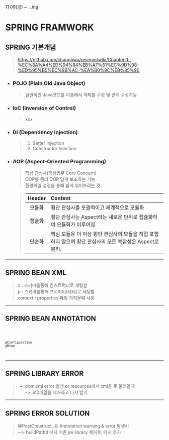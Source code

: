 11.09(금) ~ ...ing


SPRING FRAMWORK
=======

## **SPRING 기본개념**
>https://github.com/changhwa/reserve/wiki/Chapter-1.-%EC%8A%A4%ED%94%84%EB%A7%81%EC%9D%98-%ED%95%B5%EC%8B%AC-%EA%B0%9C%EB%85%90

- ### **POJO** (Plain Old Java Object)
    > 일반적인 Java코드를 이용해서 객체를 구성 및 관계 구성가능
- ### **IoC** (Inversion of Control)
    > xxx

- ### **DI** (Dependency Injection)
    >1. Setter Injection
    >2. Constructor Injection

- ### **AOP** (Aspect-Oriented Programming)
    > 핵심 관심사(핵심업무 Core Concern)<br>
    > OOP를 좀더 OOP 답게 보조하는 기능<br>
    > 환경파일 설정을 통해 쉽게 엮어보려는 것<p>
    
    >Header | Content
    >|:--------:|:--------|
   > 모듈화 | 횡단 관심사를 포괄적이고 체계적으로 모듈화
    >캡슐화 | 횡단 관심사는 Aspect라는 새로운 단위로 캡슐화하여 모듈화가 이루어짐
    >단순화 | 핵심 모듈은 더 이상 횡단 관심사의 모듈을 직접 포함하지 않으며 횡단 관심사의 모든 복잡성은 Aspect로 분리.

-----
## **SPRING BEAN XML**
>c : 스키마를통해 컨스트럭터로 세팅함<br> 
>p : 스키마를통해 프로퍼티(세터)로 세팅함<br>
>context : properties 파일 가져올때 사용

-----
## **SPRING BEAN ANNOTATION**
<code>
    
    @Configuration
    @Bean

</code>

-----
## **SPRING LIBRARY ERROR**
>- pom.xml error 발생 or resources에서 xml을 못 불러올때
<br> -> .m2파일을 제거하고 다시 받기

-----
## **SPRING ERROR SOLUTION**
>@PostConstruct..등 Annotation warning & error 발생시<br>
> --> buildPathd 에서 기존 jre library 제거후, 다시 추가



